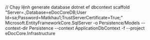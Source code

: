 ﻿// Chạy lệnh generate database
dotnet ef dbcontext scaffold "Server=.;Database=eDocCoreDB;User Id=sa;Password=Matkhau1;TrustServerCertificate=True;" Microsoft.EntityFrameworkCore.SqlServer -o Persistence/Models --context-dir Persistence --context ApplicationDbContext -f --project eDocCore.Infrastructure